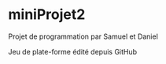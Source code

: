 miniProjet2
===========

Projet de programmation par Samuel et Daniel

Jeu de plate-forme édité depuis GitHub